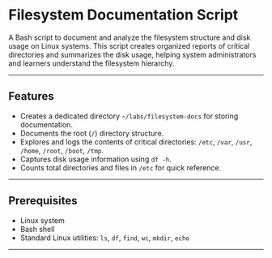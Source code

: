 # Filesystem Documentation Script

A Bash script to document and analyze the filesystem structure and disk usage on Linux systems. This script creates organized reports of critical directories and summarizes the disk usage, helping system administrators and learners understand the filesystem hierarchy.

---

## Features

- Creates a dedicated directory `~/labs/filesystem-docs` for storing documentation.
- Documents the root (`/`) directory structure.
- Explores and logs the contents of critical directories: `/etc`, `/var`, `/usr`, `/home`, `/root`, `/boot`, `/tmp`.
- Captures disk usage information using `df -h`.
- Counts total directories and files in `/etc` for quick reference.

---

## Prerequisites

- Linux system
- Bash shell
- Standard Linux utilities: `ls`, `df`, `find`, `wc`, `mkdir`, `echo`

---

